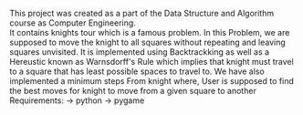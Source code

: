 This project was created as a part of the Data Structure and Algorithm course as Computer Engineering. <br>
It contains knights tour which is a famous problem. In this Problem, we are supposed to move the knight to all squares without repeating and leaving squares unvisited. It is implemented using Backtrackking as well as a Hereustic known as Warnsdorff's Rule which implies that knight must travel to a square that has least possible spaces to travel to.
We have also implemented a minimum steps From knight where, User is supposed to find the best moves for knight to move from a given square to another
Requirements:
-> python
-> pygame
